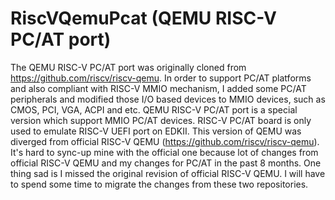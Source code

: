 # RiscVQemuPcat (QEMU RISC-V PC/AT port)
The QEMU RISC-V PC/AT port was originally cloned from https://github.com/riscv/riscv-qemu.
In order to support PC/AT platforms and also compliant with RISC-V MMIO mechanism, I added some PC/AT peripherals and modified
those I/O based devices to MMIO devices, such as CMOS, PCI, VGA, ACPI and etc.
QEMU RISC-V PC/AT port is a special version which support MMIO PC/AT devices. RISC-V PC/AT board is only used to emulate
RISC-V UEFI port on EDKII. This version of QEMU was diverged from official RISC-V QEMU (https://github.com/riscv/riscv-qemu).
It's hard to sync-up mine with the official one because lot of changes from official RISC-V QEMU and my changes for PC/AT in the past
8 months. One thing sad is I missed the original revision of official RISC-V QEMU. I will have to spend some time to migrate the
changes from these two repositories.

